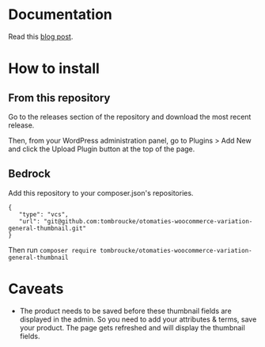 # Documentation

Read this [blog post](https://tombroucke.be/blog/set-woocommerce-product-variation-thumbnail-by-attribute/).

# How to install

## From this repository
Go to the releases section of the repository and download the most recent release.

Then, from your WordPress administration panel, go to Plugins > Add New and click the Upload Plugin button at the top of the page.

## Bedrock
Add this repository to your composer.json's repositories. 

```
{
   "type": "vcs",
   "url": "git@github.com:tombroucke/otomaties-woocommerce-variation-general-thumbnail.git"
}
 ```
 
 Then run `composer require tombroucke/otomaties-woocommerce-variation-general-thumbnail`
 
 
# Caveats
- The product needs to be saved before these thumbnail fields are displayed in the admin. So you need to add your attributes & terms, save your product. The page gets refreshed and will display the thumbnail fields.
